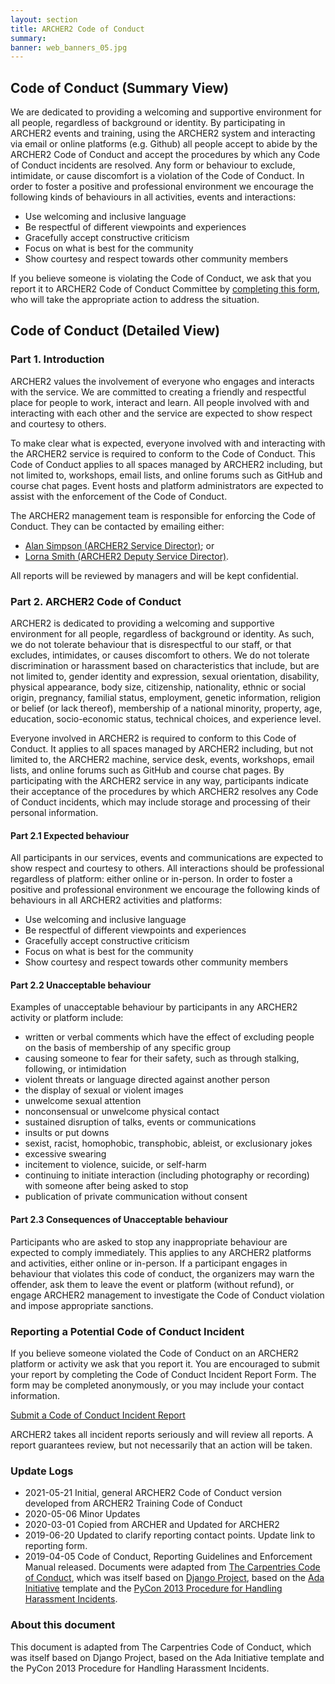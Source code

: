 ```yaml
---
layout: section
title: ARCHER2 Code of Conduct
summary: 
banner: web_banners_05.jpg
---
```


## Code of Conduct (Summary View)

We are dedicated to providing a welcoming and supportive environment for all people, regardless of background or identity. By participating in ARCHER2 events and training, using the ARCHER2 system and interacting via email or online platforms (e.g. Github) all people accept to abide by the ARCHER2 Code of Conduct and accept the procedures by which any Code of Conduct incidents are resolved. Any form or behaviour to exclude, intimidate, or cause discomfort is a violation of the Code of Conduct. In order to foster a positive and professional environment we encourage the following kinds of behaviours in all activities, events and interactions:

* Use welcoming and inclusive language
* Be respectful of different viewpoints and experiences
* Gracefully accept constructive criticism
* Focus on what is best for the community
* Show courtesy and respect towards other community members

If you believe someone is violating the Code of Conduct, we ask that you report it to ARCHER2 Code of Conduct Committee by [completing this form](http://bit.ly/ARCHER-Training-Code-of-Conduct-Incident-Report), who will take the appropriate action to address the situation.

## Code of Conduct (Detailed View)
### Part 1. Introduction

ARCHER2 values the involvement of everyone who engages and interacts with the service. We are committed to creating a friendly and respectful place for people to work, interact and learn. All people involved with and interacting with each other and the service are expected to show respect and courtesy to others.

To make clear what is expected, everyone involved with and interacting with the ARCHER2 service is required to conform to the Code of Conduct. This Code of Conduct applies to all spaces managed by ARCHER2 including, but not limited to, workshops, email lists, and online forums such as GitHub and course chat pages. Event hosts and platform administrators are expected to assist with the enforcement of the Code of Conduct.

The ARCHER2 management team is responsible for enforcing the Code of Conduct. They can be contacted by emailing either:

- [Alan Simpson (ARCHER2 Service Director)](mailto:a.simpson@epcc.ed.ac.uk); or
- [Lorna Smith (ARCHER2 Deputy Service Director)](mailto:l.smith@epcc.ed.ac.uk).
 
All reports will be reviewed by managers and will be kept confidential.

### Part 2. ARCHER2 Code of Conduct

ARCHER2 is dedicated to providing a welcoming and supportive environment for all people, regardless of background or identity. As such, we do not tolerate behaviour that is disrespectful to our staff, or that excludes, intimidates, or causes discomfort to others. We do not tolerate discrimination or harassment based on characteristics that include, but are not limited to, gender identity and expression, sexual orientation, disability, physical appearance, body size, citizenship, nationality, ethnic or social origin, pregnancy, familial status, employment, genetic information, religion or belief (or lack thereof), membership of a national minority, property, age, education, socio-economic status, technical choices, and experience level.

Everyone involved in ARCHER2 is required to conform to this Code of Conduct. It applies to all spaces managed by ARCHER2 including, but not limited to, the ARCHER2 machine, service desk, events, workshops, email lists, and online forums such as GitHub and course chat pages. By participating with the ARCHER2 service in any way, participants indicate their acceptance of the procedures by which ARCHER2 resolves any Code of Conduct incidents, which may include storage and processing of their personal information.

#### Part 2.1 Expected behaviour

All participants in our services, events and communications are expected to show respect and courtesy to others. All interactions should be professional regardless of platform: either online or in-person. In order to foster a positive and professional environment we encourage the following kinds of behaviours in all ARCHER2 activities and platforms:

* Use welcoming and inclusive language
* Be respectful of different viewpoints and experiences
* Gracefully accept constructive criticism
* Focus on what is best for the community
* Show courtesy and respect towards other community members

#### Part 2.2 Unacceptable behaviour

Examples of unacceptable behaviour by participants in any ARCHER2 activity or platform include:

* written or verbal comments which have the effect of excluding people on the basis of membership of any specific group
* causing someone to fear for their safety, such as through stalking, following, or intimidation
* violent threats or language directed against another person
* the display of sexual or violent images
* unwelcome sexual attention
* nonconsensual or unwelcome physical contact
* sustained disruption of talks, events or communications
* insults or put downs
* sexist, racist, homophobic, transphobic, ableist, or exclusionary jokes
* excessive swearing
* incitement to violence, suicide, or self-harm
* continuing to initiate interaction (including photography or recording) with someone after being asked to stop
* publication of private communication without consent

#### Part 2.3 Consequences of Unacceptable behaviour

Participants who are asked to stop any inappropriate behaviour are expected to comply immediately. This applies to any ARCHER2 platforms and activities, either online or in-person. If a participant engages in behaviour that violates this code of conduct, the organizers may warn the offender, ask them to leave the event or platform (without refund), or engage ARCHER2 management to investigate the Code of Conduct violation and impose appropriate sanctions.

### Reporting a Potential Code of Conduct Incident

If you believe someone violated the Code of Conduct on an ARCHER2 platform or activity we ask that you report it. You are encouraged to submit your report by completing the Code of Conduct Incident Report Form. The form may be completed anonymously, or you may include your contact information.

[Submit a Code of Conduct Incident Report](http://bit.ly/ARCHER-Training-Code-of-Conduct-Incident-Report)

ARCHER2 takes all incident reports seriously and will review all reports. A report guarantees review, but not necessarily that an action will be taken.

### Update Logs
* 2021-05-21 Initial, general ARCHER2 Code of Conduct version developed from ARCHER2 Training Code of Conduct
* 2020-05-06 Minor Updates
* 2020-03-01 Copied from ARCHER and Updated for ARCHER2
* 2019-06-20 Updated to clarify reporting contact points. Update link to reporting form.
* 2019-04-05 Code of Conduct, Reporting Guidelines and Enforcement Manual released. Documents were adapted from [The Carpentries Code of Conduct](https://docs.carpentries.org/topic_folders/policies/code-of-conduct.html), which was itself based on [Django Project](https://www.djangoproject.com/conduct/enforcement-manual/), based on the [Ada Initiative](http://geekfeminism.wikia.com/wiki/Conference_anti-harassment/Responding_to_reports) template and the [PyCon 2013 Procedure for Handling Harassment Incidents](https://us.pycon.org/2013/about/code-of-conduct/harassment-incidents/).

### About this document

This document is adapted from The Carpentries Code of Conduct, which was itself based on Django Project, based on the Ada Initiative template and the PyCon 2013 Procedure for Handling Harassment Incidents. 
